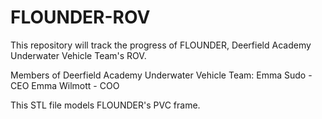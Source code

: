 # FLOUNDER-ROV

This repository will track the progress of FLOUNDER, Deerfield Academy Underwater Vehicle Team's ROV.

Members of Deerfield Academy Underwater Vehicle Team:
Emma Sudo - CEO
Emma Wilmott - COO

This STL file models FLOUNDER's PVC frame. 
